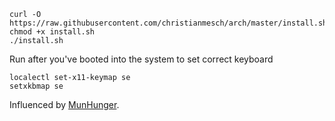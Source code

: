 ```
curl -O https://raw.githubusercontent.com/christianmesch/arch/master/install.sh
chmod +x install.sh
./install.sh
```

Run after you've booted into the system to set correct keyboard
```
localectl set-x11-keymap se
setxkbmap se
```

Influenced by [MunHunger](https://github.com/munHunger/arch_install).